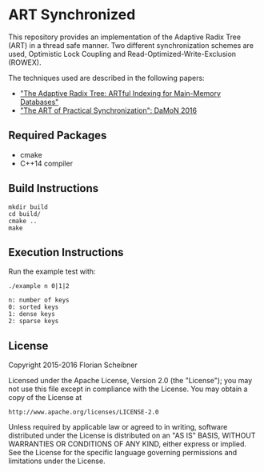 # ART Synchronized

This repository provides an implementation of the Adaptive Radix Tree (ART) in a thread safe manner.
Two different synchronization schemes are used, Optimistic Lock Coupling and Read-Optimized-Write-Exclusion (ROWEX).

The techniques used are described in the following papers:

- ["The Adaptive Radix Tree: ARTful Indexing for Main-Memory Databases"](https://db.in.tum.de/~leis/papers/ART.pdf)
- ["The ART of Practical Synchronization": DaMoN 2016](https://dl.acm.org/citation.cfm?id=2933352)

## Required Packages
- cmake
- C++14 compiler

## Build Instructions
    mkdir build
    cd build/
    cmake ..
    make

## Execution Instructions
Run the example test with:

    ./example n 0|1|2
    
    n: number of keys
    0: sorted keys
    1: dense keys
    2: sparse keys

## License
Copyright 2015-2016 Florian Scheibner

Licensed under the Apache License, Version 2.0 (the "License");
you may not use this file except in compliance with the License.
You may obtain a copy of the License at

    http://www.apache.org/licenses/LICENSE-2.0

Unless required by applicable law or agreed to in writing, software
distributed under the License is distributed on an "AS IS" BASIS,
WITHOUT WARRANTIES OR CONDITIONS OF ANY KIND, either express or implied.
See the License for the specific language governing permissions and
limitations under the License.
